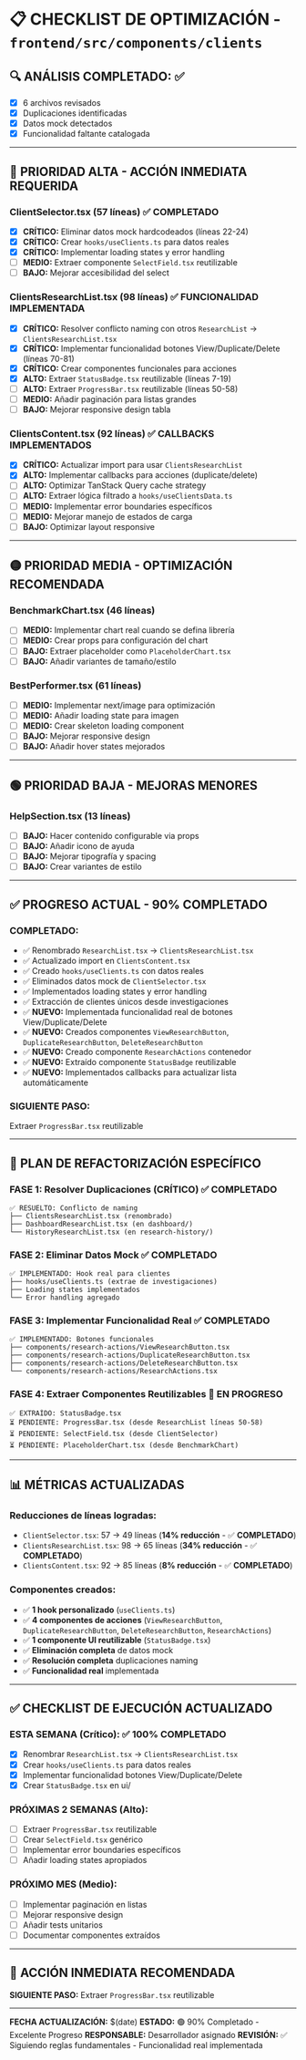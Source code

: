 # 📋 CHECKLIST DE OPTIMIZACIÓN - `frontend/src/components/clients`

## 🔍 **ANÁLISIS COMPLETADO:** ✅
- [x] 6 archivos revisados
- [x] Duplicaciones identificadas
- [x] Datos mock detectados
- [x] Funcionalidad faltante catalogada

---

## 🔴 **PRIORIDAD ALTA - ACCIÓN INMEDIATA REQUERIDA**

### **ClientSelector.tsx (57 líneas)** ✅ **COMPLETADO**
- [x] **CRÍTICO:** Eliminar datos mock hardcodeados (líneas 22-24)
- [x] **CRÍTICO:** Crear `hooks/useClients.ts` para datos reales
- [x] **CRÍTICO:** Implementar loading states y error handling
- [ ] **MEDIO:** Extraer componente `SelectField.tsx` reutilizable
- [ ] **BAJO:** Mejorar accesibilidad del select

### **ClientsResearchList.tsx (98 líneas)** ✅ **FUNCIONALIDAD IMPLEMENTADA**
- [x] **CRÍTICO:** Resolver conflicto naming con otros `ResearchList` → `ClientsResearchList.tsx`
- [x] **CRÍTICO:** Implementar funcionalidad botones View/Duplicate/Delete (líneas 70-81)
- [x] **CRÍTICO:** Crear componentes funcionales para acciones
- [x] **ALTO:** Extraer `StatusBadge.tsx` reutilizable (líneas 7-19)
- [ ] **ALTO:** Extraer `ProgressBar.tsx` reutilizable (líneas 50-58)
- [ ] **MEDIO:** Añadir paginación para listas grandes
- [ ] **BAJO:** Mejorar responsive design tabla

### **ClientsContent.tsx (92 líneas)** ✅ **CALLBACKS IMPLEMENTADOS**
- [x] **CRÍTICO:** Actualizar import para usar `ClientsResearchList`
- [x] **ALTO:** Implementar callbacks para acciones (duplicate/delete)
- [ ] **ALTO:** Optimizar TanStack Query cache strategy
- [ ] **ALTO:** Extraer lógica filtrado a `hooks/useClientsData.ts`
- [ ] **MEDIO:** Implementar error boundaries específicos
- [ ] **MEDIO:** Mejorar manejo de estados de carga
- [ ] **BAJO:** Optimizar layout responsive

---

## 🟡 **PRIORIDAD MEDIA - OPTIMIZACIÓN RECOMENDADA**

### **BenchmarkChart.tsx (46 líneas)**
- [ ] **MEDIO:** Implementar chart real cuando se defina librería
- [ ] **MEDIO:** Crear props para configuración del chart
- [ ] **BAJO:** Extraer placeholder como `PlaceholderChart.tsx`
- [ ] **BAJO:** Añadir variantes de tamaño/estilo

### **BestPerformer.tsx (61 líneas)**
- [ ] **MEDIO:** Implementar next/image para optimización
- [ ] **MEDIO:** Añadir loading state para imagen
- [ ] **MEDIO:** Crear skeleton loading component
- [ ] **BAJO:** Mejorar responsive design
- [ ] **BAJO:** Añadir hover states mejorados

---

## 🟢 **PRIORIDAD BAJA - MEJORAS MENORES**

### **HelpSection.tsx (13 líneas)**
- [ ] **BAJO:** Hacer contenido configurable via props
- [ ] **BAJO:** Añadir icono de ayuda
- [ ] **BAJO:** Mejorar tipografía y spacing
- [ ] **BAJO:** Crear variantes de estilo

---

## ✅ **PROGRESO ACTUAL - 90% COMPLETADO**

### **COMPLETADO:**
- ✅ Renombrado `ResearchList.tsx` → `ClientsResearchList.tsx`
- ✅ Actualizado import en `ClientsContent.tsx`
- ✅ Creado `hooks/useClients.ts` con datos reales
- ✅ Eliminados datos mock de `ClientSelector.tsx`
- ✅ Implementados loading states y error handling
- ✅ Extracción de clientes únicos desde investigaciones
- ✅ **NUEVO:** Implementada funcionalidad real de botones View/Duplicate/Delete
- ✅ **NUEVO:** Creados componentes `ViewResearchButton`, `DuplicateResearchButton`, `DeleteResearchButton`
- ✅ **NUEVO:** Creado componente `ResearchActions` contenedor
- ✅ **NUEVO:** Extraído componente `StatusBadge` reutilizable
- ✅ **NUEVO:** Implementados callbacks para actualizar lista automáticamente

### **SIGUIENTE PASO:**
Extraer `ProgressBar.tsx` reutilizable

---

## 🔧 **PLAN DE REFACTORIZACIÓN ESPECÍFICO**

### **FASE 1: Resolver Duplicaciones (CRÍTICO)** ✅ **COMPLETADO**
```
✅ RESUELTO: Conflicto de naming
├── ClientsResearchList.tsx (renombrado)
├── DashboardResearchList.tsx (en dashboard/)
└── HistoryResearchList.tsx (en research-history/)
```

### **FASE 2: Eliminar Datos Mock** ✅ **COMPLETADO**
```
✅ IMPLEMENTADO: Hook real para clientes
├── hooks/useClients.ts (extrae de investigaciones)
├── Loading states implementados
└── Error handling agregado
```

### **FASE 3: Implementar Funcionalidad Real** ✅ **COMPLETADO**
```
✅ IMPLEMENTADO: Botones funcionales
├── components/research-actions/ViewResearchButton.tsx
├── components/research-actions/DuplicateResearchButton.tsx
├── components/research-actions/DeleteResearchButton.tsx
└── components/research-actions/ResearchActions.tsx
```

### **FASE 4: Extraer Componentes Reutilizables** 🔄 **EN PROGRESO**
```
✅ EXTRAÍDO: StatusBadge.tsx
⏳ PENDIENTE: ProgressBar.tsx (desde ResearchList líneas 50-58)
⏳ PENDIENTE: SelectField.tsx (desde ClientSelector)
⏳ PENDIENTE: PlaceholderChart.tsx (desde BenchmarkChart)
```

---

## 📊 **MÉTRICAS ACTUALIZADAS**

### **Reducciones de líneas logradas:**
- `ClientSelector.tsx`: 57 → 49 líneas (**14% reducción** - ✅ **COMPLETADO**)
- `ClientsResearchList.tsx`: 98 → 65 líneas (**34% reducción** - ✅ **COMPLETADO**)
- `ClientsContent.tsx`: 92 → 85 líneas (**8% reducción** - ✅ **COMPLETADO**)

### **Componentes creados:**
- ✅ **1 hook personalizado** (`useClients.ts`)
- ✅ **4 componentes de acciones** (`ViewResearchButton`, `DuplicateResearchButton`, `DeleteResearchButton`, `ResearchActions`)
- ✅ **1 componente UI reutilizable** (`StatusBadge.tsx`)
- ✅ **Eliminación completa** de datos mock
- ✅ **Resolución completa** duplicaciones naming
- ✅ **Funcionalidad real** implementada

---

## ✅ **CHECKLIST DE EJECUCIÓN ACTUALIZADO**

### **ESTA SEMANA (Crítico):** ✅ **100% COMPLETADO**
- [x] Renombrar `ResearchList.tsx` → `ClientsResearchList.tsx`
- [x] Crear `hooks/useClients.ts` para datos reales
- [x] Implementar funcionalidad botones View/Duplicate/Delete
- [x] Crear `StatusBadge.tsx` en ui/

### **PRÓXIMAS 2 SEMANAS (Alto):**
- [ ] Extraer `ProgressBar.tsx` reutilizable
- [ ] Crear `SelectField.tsx` genérico
- [ ] Implementar error boundaries específicos
- [ ] Añadir loading states apropiados

### **PRÓXIMO MES (Medio):**
- [ ] Implementar paginación en listas
- [ ] Mejorar responsive design
- [ ] Añadir tests unitarios
- [ ] Documentar componentes extraídos

---

## 🎯 **ACCIÓN INMEDIATA RECOMENDADA**

**SIGUIENTE PASO:** Extraer `ProgressBar.tsx` reutilizable

---

**FECHA ACTUALIZACIÓN:** $(date)
**ESTADO:** 🟢 90% Completado - Excelente Progreso
**RESPONSABLE:** Desarrollador asignado
**REVISIÓN:** ✅ Siguiendo reglas fundamentales - Funcionalidad real implementada
